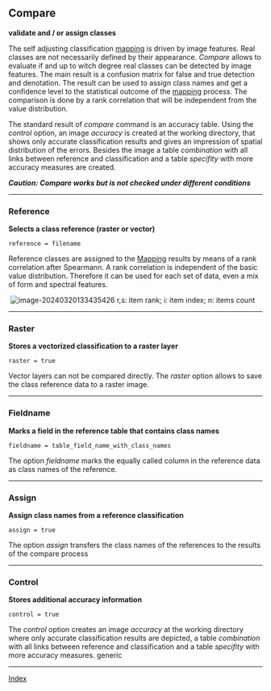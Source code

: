 ## Compare	

**validate and / or assign classes**

The self adjusting classification [mapping](9_Mapping.md) is driven by image features. Real classes are not necessarily defined by their appearance. *Compare* allows to evaluate if and up to witch degree real classes can be detected by image features. The main result is a confusion matrix for false and true detection and denotation. The result can be used to assign class names and get a confidence level to the statistical outcome of the [mapping](9_Mapping.md) process. The comparison is done by a rank correlation that will be independent from the value distribution.

The standard result of *compare* command is an accuracy table. Using the *control* option, an image *accuracy* is created at the working directory, that shows only accurate classification results and gives an impression of spatial distribution of the errors. Besides the image a table *combination* with all links between reference and classification and a table *specifity* with more accuracy measures are created. 

***Caution: Compare works but is not checked under different conditions***

------

### Reference

**Selects a class reference (raster or vector)**

`reference = filename`

Reference classes are assigned to the [Mapping](9_Mapping.md) results by means of a rank correlation after Spearmann. A rank correlation is independent of the basic value distribution. Therefore it can be used for each set of data, even a mix of form and spectral features.

​	![image-20240320133435426](/home/c7sepe2/ESIS/GitHub_Commands/10_Rank.png)	r,s: item rank; i: item index; n: items count

------

### Raster

**Stores a vectorized classification to a raster layer**

`raster = true`

Vector layers can not be compared directly. The *raster* option allows to save the class reference data to a raster image.  

------

### Fieldname

**Marks a field in the reference table that contains class names**

`fieldname = table_field_name_with_class_names`

The option *fieldname* marks the equally called column in the reference data as class names of the reference.

------

### Assign

**Assign class names from a reference classification**

`assign = true`

The option *assign* transfers the class names of the references to the results of the compare process

------

### Control

**Stores additional accuracy information**

`control = true`

The *control* option creates an image *accuracy* at the working directory where only accurate classification results are depicted, a table *combination* with all links between reference and classification and a table *specifity* with more accuracy measures. 
generic

-----

[Index](0_Index.md)
